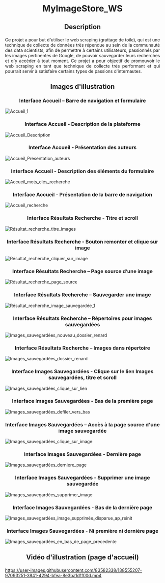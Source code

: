 # <p align="center">MyImageStore_WS</p>
## <p align="center">Description</p>
<p align="justify">
Ce projet a pour but d'utiliser le web scraping (grattage de toile), qui est une technique de collecte de données très répendue au sein de la communauté des data scientists, afin de permettre à certains utilisateurs, passionnés par les images pertinentes de Google, de pouvoir sauvegarder leurs recherches et d'y accéder à tout moment. Ce projet a pour objectif de promouvoir le web scraping en tant que technique de collecte très performant et qui pourrait servir à satisfaire certains types de passions d'internautes.</p>

## <p align="center">Images d'illustration </p>
### <p align="center">Interface Accueil – Barre de navigation et formulaire</p>
![Accueil_1](https://user-images.githubusercontent.com/83582338/138557989-3913ff38-927a-4ea5-b3ed-f675b7f98686.png)
### <p align="center">Interface Accueil - Description de la plateforme</p>
![Accueil_Description](https://user-images.githubusercontent.com/83582338/138562345-b6947d5f-64a6-4261-87cc-0c46fd934ac1.png)
### <p align="center">Interface Accueil - Présentation des auteurs</p>
![Accueil_Presentation_auteurs](https://user-images.githubusercontent.com/83582338/138562364-524f3871-2bdc-4fe4-8d45-677354f47d9b.png)
### <p align="center">Interface Accueil - Description des éléments du formulaire</p>
![Accueil_mots_clés_recherche](https://user-images.githubusercontent.com/83582338/138562384-f35dcaf0-1e1c-43cb-9167-25285e740e6b.png)
### <p align="center">Interface Accueil - Présentation de la barre de navigation</p>
![Accueil_recherche](https://user-images.githubusercontent.com/83582338/138562403-eb748ec8-c932-482e-b0ae-111a3b0e56c2.png)
### <p align="center">Interface Résultats Recherche - Titre et scroll</p>
![Résultat_recherche_titre_images](https://user-images.githubusercontent.com/83582338/138562433-53246ad7-33a3-454e-ae55-4fee4a4741c6.png)
### <p align="center">Interface Résultats Recherche - Bouton remonter et clique sur image</p>
![Résultat_recherche_cliquer_sur_image](https://user-images.githubusercontent.com/83582338/138562684-6e1d81fc-b872-48f0-9d74-c9846ed78016.png)

### <p align="center">Interface Résultats Recherche – Page source d’une image</p>
![Résultat_recherche_page_source](https://user-images.githubusercontent.com/83582338/138562709-2ca8b34b-e14b-4060-bb45-7ad0722c8729.png)

### <p align="center">Interface Résultats Recherche – Sauvegarder une image</p>
![Résultat_recherche_image_sauvegardée_1](https://user-images.githubusercontent.com/83582338/138562722-581c0440-3c1f-4dab-918b-3d1fba9bcff0.png)

### <p align="center">Interface Résultats Recherche – Répertoires pour images sauvegardées</p>
![Images_sauvegardées_nouveau_dossier_renard](https://user-images.githubusercontent.com/83582338/138562743-a8bb2d57-7535-4230-808d-9b031ca75534.png)

### <p align="center">Interface Résultats Recherche – Images dans répertoire</p>
![Images_sauvegardées_dossier_renard](https://user-images.githubusercontent.com/83582338/138562754-cec48528-b8ee-4434-8ff1-d4b3dca613d8.png)

### <p align="center">Interface Images Sauvegardées - Clique sur le lien Images sauvegardées, titre et scroll</p>
![Images_sauvegardées_clique_sur_lien](https://user-images.githubusercontent.com/83582338/138562762-bbc9ad84-5f5d-4766-b817-0dab224c4506.png)

### <p align="center">Interface Images Sauvegardées - Bas de la première page</p>
![Images_sauvegardées_defiler_vers_bas](https://user-images.githubusercontent.com/83582338/138562774-4f24e86f-1bb8-43b9-8674-5604a74e7a4d.png)

### <p align="center">Interface Images Sauvegardées – Accès à la page source d'une image sauvegardée</p>
![Images_sauvegardées_clique_sur_image](https://user-images.githubusercontent.com/83582338/138562790-bd584e68-b271-4b51-8439-46727f3445aa.png)

### <p align="center">Interface Images Sauvegardées - Dernière page</p>
![Images_sauvegardées_derniere_page](https://user-images.githubusercontent.com/83582338/138562798-318fe8a8-34e6-4be4-9933-35808fcb245c.png)

### <p align="center">Interface Images Sauvegardées - Supprimer une image sauvegardée</p>
![Images_sauvegardées_supprimer_image](https://user-images.githubusercontent.com/83582338/138562807-5d1335d3-68d1-4e26-90da-54d6efc946bf.png)

### <p align="center">Interface Images Sauvegardées - Bas de la dernière page</p>
![Images_sauvegardées_image_supprimée_disparue_ap_reinit](https://user-images.githubusercontent.com/83582338/138562823-dcd149b6-ad38-416b-a6cc-933126062866.png)


### <p align="center">Interface Images Sauvegardées - Ni première ni dernière page</p>
![Images_sauvegardées_en_bas_de_page_precedente](https://user-images.githubusercontent.com/83582338/138562845-1f772802-eb2e-40f8-ae42-42722378bbc4.png)

## <p align="center">Vidéo d'illustration (page d'accueil)</p>





https://user-images.githubusercontent.com/83582338/138555207-97093251-3841-4294-bfea-8e3ba1d1f00d.mp4



